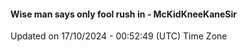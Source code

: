 #### Wise man says only fool rush in - McKidKneeKaneSir
Updated on 17/10/2024 - 00:52:49 (UTC) Time Zone
